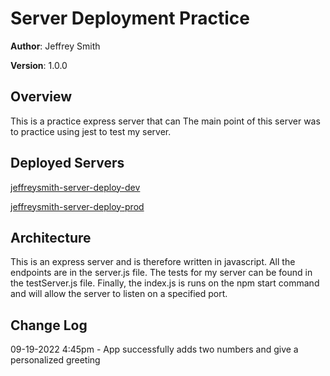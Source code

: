 # Server Deployment Practice

**Author**: Jeffrey Smith

**Version**: 1.0.0

## Overview
This is a practice express server that can The main point of this server was to practice using jest to test my server.

## Deployed Servers
[jeffreysmith-server-deploy-dev](https://)


[jeffreysmith-server-deploy-prod](https://jeffrey-server-deployment-prac.herokuapp.com/)

## Architecture
This is an express server and is therefore written in javascript. All the endpoints are in the server.js file. The tests for my server can be found in the testServer.js file. Finally, the index.js is runs on the npm start command and will allow the server to listen on a specified port.

## Change Log
09-19-2022 4:45pm - App successfully adds two numbers and give a personalized greeting